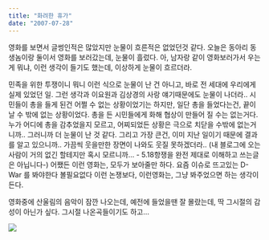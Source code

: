 ```yaml
---
title: "화려한 휴가"
date: "2007-07-28"
---
```


영화를 보면서 글썽인적은 많았지만 눈물이 흐른적은 없었던것 같다. 오늘은 동아리 동생놈이랑 둘이서 영화를 보러갔는데, 눈물이 흘렀다. 아, 남자랑 같이 영화보러가서 우는게 뭐냐, 이런 생각이 들기도 했는데, 이상하게 눈물이 흐르더라.

민족을 위한 투쟁이니 뭐니 이런 식으로 눈물이 난 건 아니고, 바로 전 세대에 우리에게 실제 있었던 일. 그런 생각과 이요원과 김상경의 사랑 얘기때문에도 눈물이 나더라.. 시민들이 총을 들게 된건 어쩔 수 없는 상황이었기는 하지만, 일단 총을 들었다는건, 끝이 날 수 밖에 없는 상황이었다. 총을 든 시민들에게 화해 협상이 만들어 질 수는 없는거다. 누가 어디에 총을 감추었을지 모르고, 어찌되었든 상황은 극으로 치닫을 수밖에 없는거니까.. 그러니까 더 눈물이 난 것 같다. 그리고 가장 큰건, 이미 지난 일이기 때문에 결과를 알고 있으니까.. 가끔씩 웃을만한 장면이 나와도 웃질 못하겠더라.. (내 블로그에 오는사람이 거의 없긴 할테지만 혹시 모르니까... - 5.18항쟁을 완전 제대로 이해하고 쓰는글은 아닙니다-) 어쨌든 이런 영화는, 모두가 보아줄만 하다. 요즘 이슈로 뜨고있는 D-War 를 봐야한다 볼필요없다 이런 논쟁보다, 이런영화는, 그냥 봐주었으면 하는 생각이 든다.

영화중에 산울림의 음악이 잠깐 나오는데, 예전에 들었을땐 잘 몰랐는데, 딱 그시절의 감성이 아닌가 싶다. 그시절 나온곡들이기도 하고... 

![](../photo/2007-07-28-화려한_휴가.jpg)